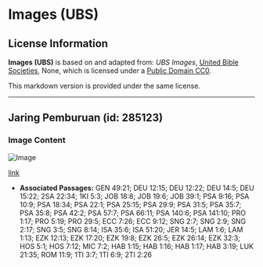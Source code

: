 # Images (UBS)

## License Information

**Images (UBS)** is based on and adapted from: _UBS Images_, [United Bible Societies](https://unitedbiblesocieties.org/), None, which is licensed under a [Public Domain CC0](https://creativecommons.org/public-domain/cc0/).

This markdown version is provided under the same license.



--------------------------------

## Jaring Pemburuan (id: 285123)

### Image Content

![Image](https://cdn.aquifer.bible/aquifer-content/resources/Media/WEB-0339_hunting_net.jpg)

[link](https://cdn.aquifer.bible/aquifer-content/resources/Media/WEB-0339_hunting_net.jpg)

* **Associated Passages:** GEN 49:21; DEU 12:15; DEU 12:22; DEU 14:5; DEU 15:22; 2SA 22:34; 1KI 5:3; JOB 18:8; JOB 19:6; JOB 39:1; PSA 9:16; PSA 10:9; PSA 18:34; PSA 22:1; PSA 25:15; PSA 29:9; PSA 31:5; PSA 35:7; PSA 35:8; PSA 42:2; PSA 57:7; PSA 66:11; PSA 140:6; PSA 141:10; PRO 1:17; PRO 5:19; PRO 29:5; ECC 7:26; ECC 9:12; SNG 2:7; SNG 2:9; SNG 2:17; SNG 3:5; SNG 8:14; ISA 35:6; ISA 51:20; JER 14:5; LAM 1:6; LAM 1:13; EZK 12:13; EZK 17:20; EZK 19:8; EZK 26:5; EZK 26:14; EZK 32:3; HOS 5:1; HOS 7:12; MIC 7:2; HAB 1:15; HAB 1:16; HAB 1:17; HAB 3:19; LUK 21:35; ROM 11:9; 1TI 3:7; 1TI 6:9; 2TI 2:26


